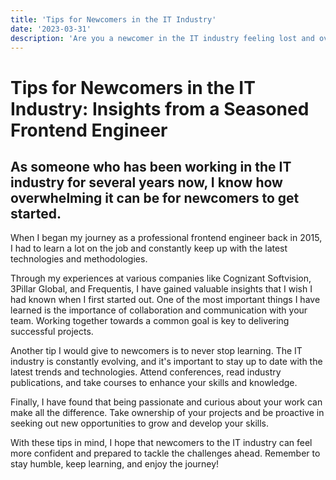 ```yaml
---
title: 'Tips for Newcomers in the IT Industry'
date: '2023-03-31'
description: 'Are you a newcomer in the IT industry feeling lost and overwhelmed? As a frontend engineer with years of experience, I know how challenging it can be to get started. In this article, I share valuable insights and tips that I wish I had known when I first began my journey.'
---
```


# Tips for Newcomers in the IT Industry: Insights from a Seasoned Frontend Engineer

## As someone who has been working in the IT industry for several years now, I know how overwhelming it can be for newcomers to get started.

When I began my journey as a professional frontend engineer back in 2015, I had to learn a lot on the job and constantly keep up with the latest technologies and methodologies.

Through my experiences at various companies like Cognizant Softvision, 3Pillar Global, and Frequentis, I have gained valuable insights that I wish I had known when I first started out. One of the most important things I have learned is the importance of collaboration and communication with your team. Working together towards a common goal is key to delivering successful projects.

Another tip I would give to newcomers is to never stop learning. The IT industry is constantly evolving, and it's important to stay up to date with the latest trends and technologies. Attend conferences, read industry publications, and take courses to enhance your skills and knowledge.

Finally, I have found that being passionate and curious about your work can make all the difference. Take ownership of your projects and be proactive in seeking out new opportunities to grow and develop your skills.

With these tips in mind, I hope that newcomers to the IT industry can feel more confident and prepared to tackle the challenges ahead. Remember to stay humble, keep learning, and enjoy the journey!

